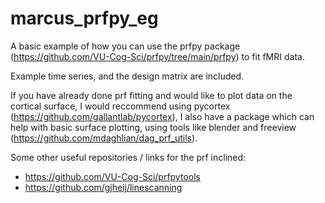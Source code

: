 # marcus_prfpy_eg

A basic example of how you can use the prfpy package (https://github.com/VU-Cog-Sci/prfpy/tree/main/prfpy) to fit fMRI data.

Example time series, and the design matrix are included. 

If you have already done prf fitting and would like to plot data on the cortical surface, I would reccommend using pycortex (https://github.com/gallantlab/pycortex), I also have a package which can help with basic surface plotting, using tools like blender and freeview (https://github.com/mdaghlian/dag_prf_utils).  

Some other useful repositories / links for the prf inclined:
* https://github.com/VU-Cog-Sci/prfpytools
* https://github.com/gjheij/linescanning